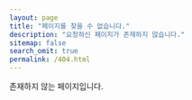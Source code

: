 ```yaml
---
layout: page
title: "페이지를 찾을 수 없습니다."
description: "요청하신 페이지가 존재하지 않습니다."
sitemap: false
search_omit: true
permalink: /404.html
---  
```


존재하지 않는 페이지입니다.

<script type="text/javascript">
  var GOOG_FIXURL_LANG = 'en';
  var GOOG_FIXURL_SITE = '{{ site.url }}'
</script>
<script type="text/javascript"
  src="//linkhelp.clients.google.com/tbproxy/lh/wm/fixurl.js">
</script>